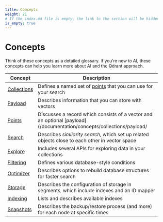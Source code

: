 ```yaml
---
title: Concepts
weight: 21
# If the index.md file is empty, the link to the section will be hidden from the sidebar
is_empty: true
---
```


# Concepts

Think of these concepts as a detailed glossary. If you're new to AI, these
concepts can help you learn more about AI and the Qdrant approach.

| Concept                                             | Description                                                                                                          |
|-----------------------------------------------------|----------------------------------------------------------------------------------------------------------------------|
| [Collections](/documentation/concepts/collections/) | Defines a named set of [points](/documentation/concepts/collections/points/) that you can use for your search        |
| [Payload](/documentation/concepts/payload/)         | Describes information that you can store with vectors                                                                |
| [Points](/documentation/concepts/points/)           | Discusses a record which consists of a vector and an optional [payload](/documentation/concepts/collections/payload/ |
| [Search](/documentation/concepts/search/)           | Describes _similarity search_, which set up related objects close to each other in vector space                      |
| [Explore](/documentation/concepts/explore/)         | Includes several APIs for exploring data in your collections                                                         |
| [Filtering](/documentation/concepts/filtering/)     | Defines various database-style conditions                                                                            |
| [Optimizer](/documentation/concepts/optimizer/)     | Describes options to rebuild database structures for faster search                                                   |
| [Storage](/documentation/concepts/storage/)         | Describes the configuration of storage in segments, which include indexes and an ID mapper                           |
| [Indexing](/documentation/concepts/indexing/)       | Lists and describes available indexes                                                                                |
| [Snapshots](/documentation/concepts/snapshots/)     | Describes the backup/restore process (and more) for each node at specific times                                      |
